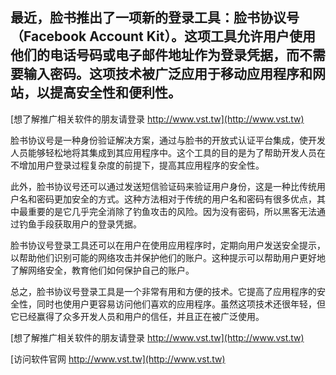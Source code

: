 ## **最近，脸书推出了一项新的登录工具：脸书协议号（Facebook Account Kit）。这项工具允许用户使用他们的电话号码或电子邮件地址作为登录凭据，而不需要输入密码。这项技术被广泛应用于移动应用程序和网站，以提高安全性和便利性。**

[想了解推广相关软件的朋友请登录 http://www.vst.tw](http://www.vst.tw)

脸书协议号是一种身份验证解决方案，通过与脸书的开放式认证平台集成，使开发人员能够轻松地将其集成到其应用程序中。这个工具的目的是为了帮助开发人员在不增加用户登录过程复杂度的前提下，提高其应用程序的安全性。

此外，脸书协议号还可以通过发送短信验证码来验证用户身份，这是一种比传统用户名和密码更加安全的方式。这种方法相对于传统的用户名和密码有很多优点，其中最重要的是它几乎完全消除了钓鱼攻击的风险。因为没有密码，所以黑客无法通过钓鱼手段获取用户的登录凭据。

脸书协议号登录工具还可以在用户在使用应用程序时，定期向用户发送安全提示，以帮助他们识别可能的网络攻击并保护他们的账户。这种提示可以帮助用户更好地了解网络安全，教育他们如何保护自己的账户。

总之，脸书协议号登录工具是一个非常有用和方便的技术。它提高了应用程序的安全性，同时也使用户更容易访问他们喜欢的应用程序。虽然这项技术还很年轻，但它已经赢得了众多开发人员和用户的信任，并且正在被广泛使用。

[想了解推广相关软件的朋友请登录 http://www.vst.tw](http://www.vst.tw)


[访问软件官网 http://www.vst.tw](http://www.vst.tw)
